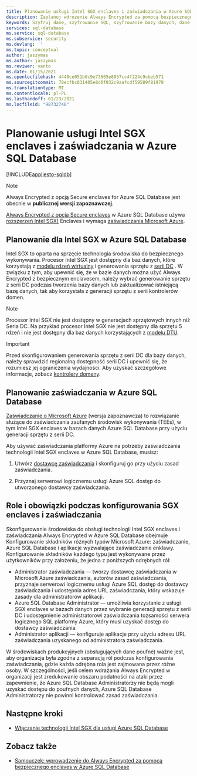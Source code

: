 ```yaml
---
title: Planowanie usługi Intel SGX enclaves i zaświadczania w Azure SQL Database
description: Zaplanuj wdrożenie Always Encrypted za pomocą bezpiecznego enclaves w Azure SQL Database.
keywords: Szyfruj dane, szyfrowanie SQL, szyfrowanie bazy danych, dane poufne, Always Encrypted, Secure enclaves, SGX, zaświadczanie
services: sql-database
ms.service: sql-database
ms.subservice: security
ms.devlang: ''
ms.topic: conceptual
author: jaszymas
ms.author: jaszymas
ms.reviwer: vanto
ms.date: 01/15/2021
ms.openlocfilehash: 4448ce051b0c9e73865e8057cc4f224c9cbeb571
ms.sourcegitcommit: 78ecfbc831405e8d0f932c9aafcdf59589f81978
ms.translationtype: MT
ms.contentlocale: pl-PL
ms.lasthandoff: 01/23/2021
ms.locfileid: "98732748"
---
```

# <a name="plan-for-intel-sgx-enclaves-and-attestation-in-azure-sql-database"></a>Planowanie usługi Intel SGX enclaves i zaświadczania w Azure SQL Database

[!INCLUDE[appliesto-sqldb](../includes/appliesto-sqldb.md)]

> [!NOTE]
> Always Encrypted z opcją Secure enclaves for Azure SQL Database jest obecnie w **publicznej wersji zapoznawczej**.

[Always Encrypted z opcją Secure enclaves](/sql/relational-databases/security/encryption/always-encrypted-enclaves) w Azure SQL Database używa [rozszerzeń Intel SGX)](https://itpeernetwork.intel.com/microsoft-azure-confidential-computing/) Enclaves i wymaga [zaświadczania Microsoft Azure](/sql/relational-databases/security/encryption/always-encrypted-enclaves#secure-enclave-attestation).

## <a name="plan-for-intel-sgx-in-azure-sql-database"></a>Planowanie dla Intel SGX w Azure SQL Database

Intel SGX to oparta na sprzęcie technologia środowiska do bezpiecznego wykonywania. Procesor Intel SGX jest dostępny dla baz danych, które korzystają z [modelu rdzeń wirtualny](service-tiers-vcore.md) i generowania sprzętu z [serii DC](service-tiers-vcore.md?#dc-series) . W związku z tym, aby upewnić się, że w bazie danych można użyć Always Encrypted z bezpiecznym enclavesem, należy wybrać generowanie sprzętu z serii DC podczas tworzenia bazy danych lub zaktualizować istniejącą bazę danych, tak aby korzystała z generacji sprzętu z serii kontrolerów domen.

> [!NOTE]
> Procesor Intel SGX nie jest dostępny w generacjach sprzętowych innych niż Seria DC. Na przykład procesor Intel SGX nie jest dostępny dla sprzętu 5 rdzeń i nie jest dostępny dla baz danych korzystających z [modelu DTU](service-tiers-dtu.md).

> [!IMPORTANT]
> Przed skonfigurowaniem generowania sprzętu z serii DC dla bazy danych, należy sprawdzić regionalną dostępność serii DC i upewnić się, że rozumiesz jej ograniczenia wydajności. Aby uzyskać szczegółowe informacje, zobacz [kontrolery domeny](service-tiers-vcore.md#dc-series).

## <a name="plan-for-attestation-in-azure-sql-database"></a>Planowanie zaświadczania w Azure SQL Database

[Zaświadczanie o Microsoft Azure](../../attestation/overview.md) (wersja zapoznawcza) to rozwiązanie służące do zaświadczania zaufanych środowisk wykonywania (TEEs), w tym Intel SGX enclaves w bazach danych Azure SQL Database przy użyciu generacji sprzętu z serii DC.

Aby używać zaświadczania platformy Azure na potrzeby zaświadczania technologii Intel SGX enclaves w Azure SQL Database, musisz:

1. Utwórz [dostawcę zaświadczania](../../attestation/basic-concepts.md#attestation-provider) i skonfiguruj go przy użyciu zasad zaświadczania. 

2. Przyznaj serwerowi logicznemu usługi Azure SQL dostęp do utworzonego dostawcy zaświadczania.

## <a name="roles-and-responsibilities-when-configuring-sgx-enclaves-and-attestation"></a>Role i obowiązki podczas konfigurowania SGX enclaves i zaświadczania

Skonfigurowanie środowiska do obsługi technologii Intel SGX enclaves i zaświadczania Always Encrypted w Azure SQL Database obejmuje Konfigurowanie składników różnych typów Microsoft Azure: zaświadczanie, Azure SQL Database i aplikacje wyzwalające zaświadczanie enklawy. Konfigurowanie składników każdego typu jest wykonywane przez użytkowników przy założeniu, że jedna z poniższych odrębnych ról:

- Administrator zaświadczania — tworzy dostawcę zaświadczania w Microsoft Azure zaświadczania, autorów zasad zaświadczania, przyznaje serwerowi logicznemu usługi Azure SQL dostęp do dostawcy zaświadczania i udostępnia adres URL zaświadczania, który wskazuje zasady dla administratorów aplikacji.
- Azure SQL Database Administrator — umożliwia korzystanie z usługi SGX enclaves w bazach danych przez wybranie generacji sprzętu z serii DC i udostępnienie administratorowi zaświadczania tożsamości serwera logicznego SQL platformy Azure, który musi uzyskać dostęp do dostawcy zaświadczania.
- Administrator aplikacji — konfiguruje aplikacje przy użyciu adresu URL zaświadczania uzyskanego od administratora zaświadczania.

W środowiskach produkcyjnych (obsługujących dane poufne) ważne jest, aby organizacja była zgodna z separacją ról podczas konfigurowania zaświadczania, gdzie każda odrębna rola jest zajmowana przez różne osoby. W szczególności, jeśli celem wdrażania Always Encrypted w organizacji jest zredukowanie obszaru podatności na ataki przez zapewnienie, że Azure SQL Database Administratorzy nie będą mogli uzyskać dostępu do poufnych danych, Azure SQL Database Administratorzy nie powinni kontrolować zasad zaświadczania.

## <a name="next-steps"></a>Następne kroki

- [Włączanie technologii Intel SGX dla usługi Azure SQL Database](always-encrypted-enclaves-enable-sgx.md)

## <a name="see-also"></a>Zobacz także

- [Samouczek: wprowadzenie do Always Encrypted za pomocą bezpiecznego enclaves w Azure SQL Database](always-encrypted-enclaves-getting-started.md)